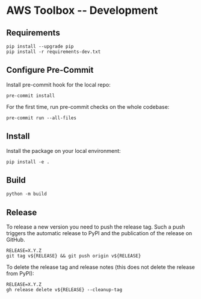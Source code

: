 # AWS Toolbox -- Development

## Requirements
```
pip install --upgrade pip
pip install -r requirements-dev.txt
```

## Configure Pre-Commit
Install pre-commit hook for the local repo:
```
pre-commit install
```

For the first time, run pre-commit checks on the whole codebase:
```
pre-commit run --all-files
```

## Install
Install the package on your local environment:
```
pip install -e .
```

## Build
```
python -m build
```

## Release
To release a new version you need to push the release tag.
Such a push triggers the automatic release to PyPI and the publication of the release on GitHub.

```
RELEASE=X.Y.Z
git tag v${RELEASE} && git push origin v${RELEASE}
```

To delete the release tag and release notes (this does not delete the release from PyPI):
```
RELEASE=X.Y.Z
gh release delete v${RELEASE} --cleanup-tag
```
